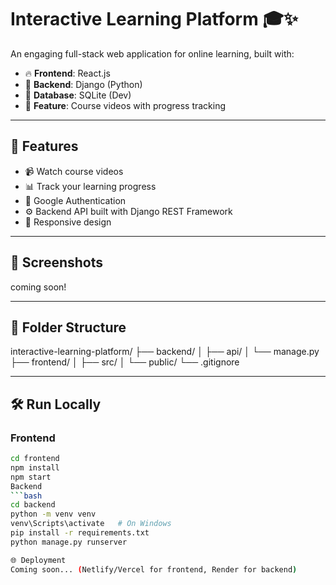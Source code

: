 # Interactive Learning Platform 🎓✨

An engaging full-stack web application for online learning, built with:

- 🔥 **Frontend**: React.js
- 🐍 **Backend**: Django (Python)
- 💾 **Database**: SQLite (Dev)
- 🎥 **Feature**: Course videos with progress tracking

---

## 🚀 Features

- 📹 Watch course videos
- 📊 Track your learning progress
- 🔐 Google Authentication
- ⚙️ Backend API built with Django REST Framework
- 🎯 Responsive design

---

## 📸 Screenshots

coming soon!

---

## 📂 Folder Structure

interactive-learning-platform/ ├── backend/ │ ├── api/ │ └── manage.py ├── frontend/ │ ├── src/ │ └── public/ └── .gitignore

---

## 🛠️ Run Locally

### Frontend

```bash
cd frontend
npm install
npm start
Backend
```bash
cd backend
python -m venv venv
venv\Scripts\activate   # On Windows
pip install -r requirements.txt
python manage.py runserver

🌐 Deployment
Coming soon... (Netlify/Vercel for frontend, Render for backend)
